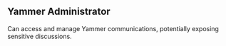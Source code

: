 ## Yammer Administrator

Can access and manage Yammer communications, potentially exposing sensitive discussions.